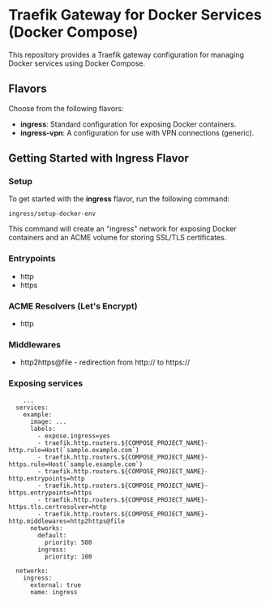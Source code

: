 # Traefik Gateway for Docker Services (Docker Compose)

This repository provides a Traefik gateway configuration for managing Docker services using Docker Compose.

## Flavors

Choose from the following flavors:

- **ingress**: Standard configuration for exposing Docker containers.
- **ingress-vpn**: A configuration for use with VPN connections (generic).

## Getting Started with Ingress Flavor

### Setup

To get started with the **ingress** flavor, run the following command:

```shell
ingress/setup-docker-env
```

This command will create an "ingress" network for exposing Docker containers and an ACME volume for storing SSL/TLS certificates.

### Entrypoints

  - http
  - https

### ACME Resolvers (Let's Encrypt)

  - http

### Middlewares

  - http2https@file - redirection from http:// to https://

### Exposing services

```
    ...
  services:
    example:
      image: ...
      labels:
        - expose.ingress=yes
        - traefik.http.routers.${COMPOSE_PROJECT_NAME}-http.rule=Host(`sample.example.com`)
        - traefik.http.routers.${COMPOSE_PROJECT_NAME}-https.rule=Host(`sample.example.com`)
        - traefik.http.routers.${COMPOSE_PROJECT_NAME}-http.entrypoints=http
        - traefik.http.routers.${COMPOSE_PROJECT_NAME}-https.entrypoints=https
        - traefik.http.routers.${COMPOSE_PROJECT_NAME}-https.tls.certresolver=http
        - traefik.http.routers.${COMPOSE_PROJECT_NAME}-http.middlewares=http2https@file
      networks:
        default:
          priority: 500
        ingress:
          priority: 100

  networks:
    ingress:
      external: true
      name: ingress
```
